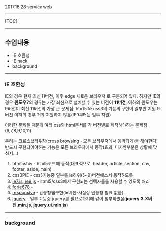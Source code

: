 #  

2017.16.28 service web

------

[TOC]

------

## 수업내용

- IE 호환성
- IE hack
- background

------

### IE 호환성

IE의 경우 현재 최신 11버전, 이후 edge 새로운 브라우저 로 구분되어 있다.
하지만 IE의 경우 **윈도우7**의 경우는 가장 최신으로 설치할 수 있는 버전이 **11버전**, 이하의 윈도우는 9버전이 최신
11버전의 가장 큰 문제점: html5 와 css3의 기능의 구현이 일부만 지원
9버전 이하의 경우 거의 지원하지 않음(IE9부터는 일부 지원)

이러한 문제들 때문에 여러 css와 html문서를 각 버전별로 제작해야하는 문제점(6,7,8,9,10,11)

우리는 크로스브라우징(cross browsing - 모든 브라우저에서 동작되게)을 해야한다!
반드시 구현되어야하는 기능은 모든 브라우저에서 동작(효과, 디자인부분은 상황에 맞춰서...)

1. html5shiv - html5코드에 동작(대표적으로: header, article, section, nav, footer, aside, main)
2. css3PIE - css3기능중 일부를 ie하위(6~9)버전에소서 동작하도록 
3. [ie7.js, ie9.js](https://code.google.com/archive/p/ie7-js/) - html5/css3에서 구현되는 선택자들을 사용할 수 있도록 처리
4. [forie678](https://code.google.com/archive/p/forie678/) - 
5. [responsive](https://github.com/scottjehl/Respond) - 반응형웹구현(ie버전-사실상 반응형 필요 없음)
6. [jquery](http://code.jquery.com) -  일부 기능중 jquery를 필요로하기에 같이 첨부하였음(**jquery.3.X버전.min.js**,  **jquery.ui.min.js**)

------

### background










